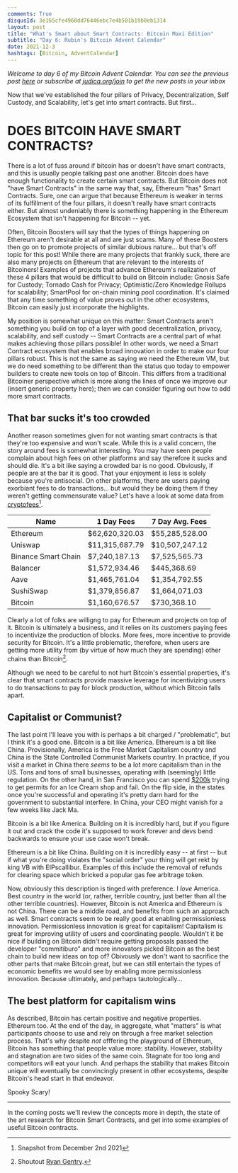 ```yaml
---
comments: True
disqusId: 3e165cfe4960dd76446ebc7e4b501b19b0eb1314 
layout: post
title: "What's Smart about Smart Contracts: Bitcoin Maxi Edition"
subtitle: "Day 6: Rubin's Bitcoin Advent Calendar"
date: 2021-12-3
hashtags: [Bitcoin, AdventCalendar]
---
```


_Welcome to day 6 of my Bitcoin Advent Calendar. You can see the previous post
[here](/bitcoin/2021/12/2/advent-5/) or subscribe at
[judica.org/join](https://judica.org/join) to get the new posts in your inbox_

Now that we've established the four pillars of Privacy, Decentralization, Self
Custody, and Scalability, let's get into smart contracts. But first…

# DOES BITCOIN HAVE SMART CONTRACTS?

There is a lot of fuss around if bitcoin has or doesn't have smart contracts,
and this is usually people talking past one another. Bitcoin does have enough
functionality to create certain smart contracts. But Bitcoin does not "have
Smart Contracts" in the same way that, say, Ethereum "has" Smart Contracts.
Sure, one can argue that because Ethereum is weaker in terms of its fulfillment
of the four pillars, it doesn't really have smart contracts either. But almost
undeniably there is something happening in the Ethereum Ecosystem that isn't
happening for Bitcoin -- yet.

Often, Bitcoin Boosters will say that the types of things happening on Ethereum
aren't desirable at all and are just scams. Many of these Boosters then go on to
promote projects of similar dubious nature… but that's off topic for this post!
While there are many projects that frankly suck, there are also many projects on
Ethereum that are relevant to the interests of Bitcoiners! Examples of projects
that advance Ethereum's realization of these 4 pillars that would be difficult
to build on Bitcoin include: Gnosis Safe for Custody; Tornado Cash for Privacy;
Optimistic/Zero Knowledge Rollups for scalability; SmartPool for on-chain mining
pool coordination. It's claimed that any time something of value proves out in
the other ecosystems, Bitcoin can easily just incorporate the highlights.

My position is somewhat unique on this matter: Smart Contracts aren't something
you build on top of a layer with good decentralization, privacy, scalability,
and self custody -- Smart Contracts are a central part of what makes achieving
those pillars possible! In other words, we need a Smart Contract ecosystem that
enables broad innovation in order to make our four pillars robust. This is not
the same as saying we need the Ethereum VM, but we do need something to be
different than the status quo today to empower builders to create new tools on
top of Bitcoin. This differs from a traditional Bitcoiner perspective which is
more along the lines of once we improve our (insert generic property here); then
we can consider figuring out how to add more smart contracts.

## That bar sucks it's too crowded

Another reason sometimes given for not wanting smart contracts is that they're
too expensive and won't scale.  While this is a valid concern, the story around
fees is somewhat interesting. You may have seen people complain about high fees
on other platforms and say therefore it sucks and should die. It's a bit like saying
a crowded bar is no good. Obviously, if people are at the bar it is good. That
your enjoyment is less is solely because you're antisocial. On other platforms,
there are users paying exorbiant fees to do transactions... but would they be
doing them if they weren't getting commensurate value? Let's have a look at some
data from [cryptofees](https://cryptofees.com)[^date].

| Name | 1 Day Fees | 7 Day Avg. Fees |
| ---- | ---------- | ----------------|
| Ethereum | $62,620,320.03 | $55,285,528.00 |
| Uniswap | $11,315,687.79 | $10,507,247.12 | 
| Binance Smart Chain | $7,240,187.13 | $7,525,565.73 |
| Balancer | $1,572,934.46 | $445,368.69 |
| Aave | $1,465,761.04 | $1,354,792.55 |
| SushiSwap | $1,379,856.87 | $1,664,071.03 |
| Bitcoin | $1,160,676.57 | $730,368.10 |

Clearly a lot of folks are willigng to pay for Ethereum and projects on top of
it. Bitcoin is ultimately a business, and it relies on its customers paying fees
to incentivize the production of blocks. More fees, more incentive to provide
security for Bitcoin. It's a little problematic, therefore, when users are
getting more utility from (by virtue of how much they are spending) other chains
than Bitcoin[^gent].

Although we need to be careful to not hurt Bitcoin's essential properties, it's
clear that smart contracts provide massive leverage for incentivizing users to
do transactions to pay for block production, without which Bitcoin falls apart.

## Capitalist or Communist?

The last point I'll leave you with is perhaps a bit charged / "problematic", but
I think it's a good one. Bitcoin is a bit like America. Ethereum is a bit like China.
Provisionally, America is the Free Market Capitalism country and China is the
State Controlled Communist Markets country. In practice, if you visit a market
in China there _seems_ to be a lot more capitalism than in the US. Tons and tons
of small businesses, operating with (seemingly) little regulation. On the other
hand, in San Francisco you can spend
[$200k](https://sf.eater.com/2021/4/22/22397615/matcha-n-more-ice-cream-store-200000-quits)
trying to get permits for an Ice Cream shop and fail. On the flip side, in the states once you're
successful and operating it's pretty darn hard for the government to substantial interfere.
In China, your CEO might vanish for a few weeks like Jack Ma.

Bitcoin is a bit like America. Building on it is incredibly hard, but if you
figure it out and crack the code it's supposed to work forever and devs bend
backwards to ensure your use case won't break.

Ethereum is a bit like China. Building on it is incredibly easy -- at first --
but if what you're doing violates the "social order" your thing will get rekt by
king VB with EIPscallibur. Examples of this include the removal of refunds for
clearing space which bricked a popular gas fee arbitrage token.

Now, obviously this description is tinged with preference. I *love* America.
Best country in the world (or, rather, terrible country, just better than all
the other terrible countries). However, Bitcoin is not America and Ethereum is
not China. There can be a middle road, and benefits from such an approach as
well. Smart contracts seem to be really good at enabling permissionless
innovation. Permissionless innovation is great for capitalism! Capitalism is
great for improving utility of users and coordinating people. Wouldn't it be
nice if building on Bitcoin didn't require getting proposals passed the
developer "commitiburo" and  more innovators picked Bitcoin as the best chain to
build new ideas on top of? Obivously we don't want to sacrifice the other parts
that make Bitcoin great, but we can still entertain the types of economic
benefits we would see by enabling more permissionless innovation. Because
ultimately, and perhaps tautologically...

## The best platform for capitalism wins

As described, Bitcoin has certain positive and negative properties. Ethereum
too. At the end of the day, in aggregate, what "matters" is what participants
choose to use and rely on through a free market selection process. That's why
despite _not_ offfering the playground of Ethereum, Bitcoin has something that
people value more: stability. However, stability and stagnation are two sides of
the same coin. Stagnate for too long and competitors will eat your lunch.  And
perhaps the stability that makes Bitcoin unique will eventually be convincingly
present in other ecosystems, despite Bitcoin's head start in that endeavor.

Spooky Scary!


<hr>


In the coming posts we'll review the concepts more in depth, the state of the
art research for Bitcoin Smart Contracts, and get into some examples of useful
Bitcoin contracts.

[^date]: Snapshot from December 2nd 2021
[^gent]: Shoutout [Ryan Gentry](https://pleb.fi/transcripts/2020/miami/ryang/).